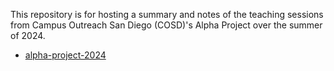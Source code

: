 This repository is for hosting a summary and notes of the teaching sessions from Campus Outreach San Diego (COSD)'s Alpha Project over the summer of 2024.

- [alpha-project-2024](https://andrewonozuka.github.io/alpha-project-2024/)
